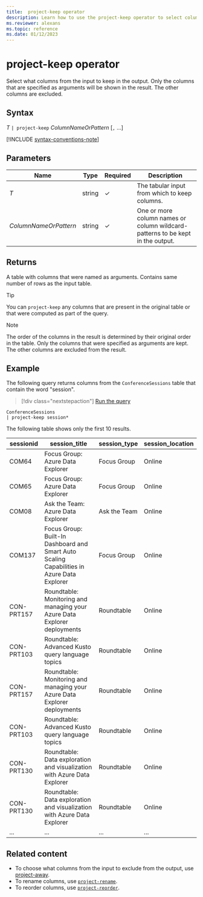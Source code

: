 ```yaml
---
title:  project-keep operator
description: Learn how to use the project-keep operator to select columns from the input to keep in the output.
ms.reviewer: alexans
ms.topic: reference
ms.date: 01/12/2023
---
```

# project-keep operator

Select what columns from the input to keep in the output. Only the columns that are specified as arguments will be shown in the result. The other columns are excluded.

## Syntax

*T* `| project-keep` *ColumnNameOrPattern* [`,` ...]

[!INCLUDE [syntax-conventions-note](../../includes/syntax-conventions-note.md)]

## Parameters

| Name | Type | Required | Description |
|--|--|--|--|
| *T* | string | &check; | The tabular input from which to keep columns.|
| *ColumnNameOrPattern* | string | &check; | One or more column names or column wildcard-patterns to be kept in the output.|

## Returns

A table with columns that were named as arguments. Contains same number of rows as the input table.

> [!TIP]
> You can `project-keep` any columns that are present in the original table or that were computed as part of the query.

> [!NOTE]
> The order of the columns in the result is determined by their original order in the table. Only the columns that were specified as arguments are kept. The other columns are excluded from the result.

## Example

The following query returns columns from the `ConferenceSessions` table that contain the word "session".

> [!div class="nextstepaction"]
> <a href="https://dataexplorer.azure.com/clusters/help/databases/Samples?query=H4sIAAAAAAAAA3POz0tLLUrNS04NTi0uzszPK+blqlEoKMrPSk0u0c1OTS1QKIZIaAEAWs65FysAAAA=" target="_blank">Run the query</a>

```kusto
ConferenceSessions
| project-keep session*
```

The following table shows only the first 10 results.

|sessionid|session_title|session_type|session_location|
|--|--|--|--|
|COM64| Focus Group: Azure Data Explorer |Focus Group|Online|
|COM65| Focus Group: Azure Data Explorer |Focus Group|Online|
|COM08| Ask the Team: Azure Data Explorer|Ask the Team|Online|
|COM137| Focus Group: Built-In Dashboard and Smart Auto Scaling Capabilities in Azure Data Explorer|Focus Group| Online|
|CON-PRT157| Roundtable: Monitoring and managing your Azure Data Explorer deployments|Roundtable|Online|
|CON-PRT103| Roundtable: Advanced Kusto query language topics|Roundtable| Online|
|CON-PRT157| Roundtable: Monitoring and managing your Azure Data Explorer deployments|Roundtable|Online|
|CON-PRT103| Roundtable: Advanced Kusto query language topics|Roundtable|Online|
|CON-PRT130| Roundtable: Data exploration and visualization with Azure Data Explorer |Roundtable |Online|
|CON-PRT130| Roundtable: Data exploration and visualization with Azure Data Explorer |Roundtable |Online|
|...|...|...|...|

## Related content

* To choose what columns from the input to exclude from the output, use [project-away](projectawayoperator.md).
* To rename columns, use [`project-rename`](projectrenameoperator.md).
* To reorder columns, use [`project-reorder`](projectreorderoperator.md).
